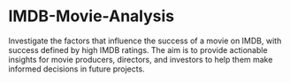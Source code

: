 # IMDB-Movie-Analysis
 Investigate the factors that influence the success of  a movie on IMDB, with success defined by high IMDB ratings. The aim  is to provide actionable insights for movie producers, directors, and  investors to help them make informed decisions in future projects.
